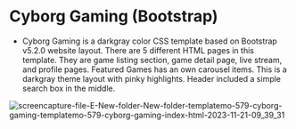 # Cyborg Gaming (Bootstrap)
- Cyborg Gaming is a darkgray color CSS template based on Bootstrap v5.2.0 website layout. There are 5 different HTML pages in this template. They are game listing section, game detail page, live stream, and profile pages. Featured Games has an own carousel items. This is a darkgray theme layout with pinky highlights. Header included a simple search box in the middle.

![screencapture-file-E-New-folder-New-folder-templatemo-579-cyborg-gaming-templatemo-579-cyborg-gaming-index-html-2023-11-21-09_39_31](https://github.com/TahaHamdy-MernDev/Cyborg-Gaming/assets/149625757/84a8ed32-355b-45bd-9eed-046d8cc22b20)
